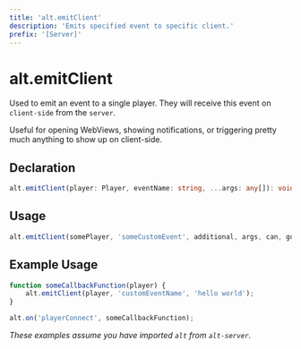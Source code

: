 ```yaml
---
title: 'alt.emitClient'
description: 'Emits specified event to specific client.'
prefix: '[Server]'
---
```


# alt.emitClient

Used to emit an event to a single player. They will receive this event on `client-side` from the `server`.

Useful for opening WebViews, showing notifications, or triggering pretty much anything to show up on client-side.

## Declaration

```ts
alt.emitClient(player: Player, eventName: string, ...args: any[]): void
```

## Usage

```js
alt.emitClient(somePlayer, 'someCustomEvent', additional, args, can, go, here);
```

## Example Usage

```js
function someCallbackFunction(player) {
    alt.emitClient(player, 'customEventName', 'hello world');
}

alt.on('playerConnect', someCallbackFunction);
```

_These examples assume you have imported `alt` from `alt-server`._